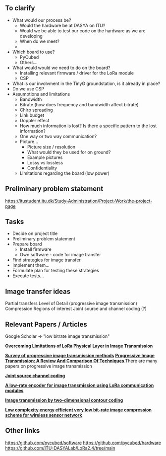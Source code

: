 ## To clarify
- What would our process be?
	- Would the hardware be at DASYA on ITU?
	- Would we be able to test our code on the hardware as we are developing
	- When do we meet?
	- 
- Which board to use?
	- PyCubed
	- Others...
- What would would we need to do on the board?
	- Installing relevant firmware / driver for the LoRa module
	- CSP
- What is our involvment in the TinyG groundstation, is it already in place?
- Do we use CSP
- Assumptions and limitations
	- Bandwidth
	- Bitrate (how does frequency and bandwidth affect bitrate)
	- Chirp spreading
	- Link budget
	- Doppler effect
	- How much information is lost? Is there a specific pattern to the lost information?
	- One way or two way communication?
	- Picture...
		- Picture size / resolution
		- What would they be used for on ground?
		- Example pictures
		- Lossy vs lossless
		- Confidentiality
	- Limitations regarding the board (low power)

## Preliminary problem statement
https://itustudent.itu.dk/Study-Administration/Project-Work/the-project-page

## Tasks
- Decide on project title
- Preliminary problem statement
- Prepare board
	- Install firmware
	- Own software - code for image transfer
- Find strategies for image transfer
- Implement them...
- Formulate plan for testing these strategies
- Execute tests...

## Image transfer ideas

Partial transfers
Level of Detail (progressive image transmission)
Compression
Regions of interest
Joint source and channel coding (?)

## Relevant Papers / Articles

Google Scholar -> "low bitrate image transmission"

**[Overcoming Limitations of LoRa Physical Layer in Image Transmission](https://www.mdpi.com/1424-8220/18/10/3257)**

**[Survey of progressive image transmission methods](https://onlinelibrary.wiley.com/doi/abs/10.1002/(SICI)1098-1098(1999)10:1%3C3::AID-IMA2%3E3.0.CO;2-E)**
**[Progressive Image Transmission: A Review And Comparison Of Techniques ](https://www.spiedigitallibrary.org/journals/optical-engineering/volume-26/issue-7/267581/Progressive-Image-Transmission-A-Review-And-Comparison-Of-Techniques/10.1117/12.7974121.short?SSO=1)**
There are many papers on progressive image transmission

**[Joint source channel coding](https://www.sciencedirect.com/topics/computer-science/joint-source-channel-coding)**

**[A low-rate encoder for image transmission using LoRa communication modules](https://link.springer.com/article/10.1007/s41870-022-01077-7)**

**[Image transmission by two-dimensional contour coding](https://ieeexplore.ieee.org/abstract/document/1447420)**

**[Low complexity energy efficient very low bit-rate image compression scheme for wireless sensor network](https://www.sciencedirect.com/science/article/pii/S0020019013001750)**
## Other links

https://github.com/pycubed/software
https://github.com/pycubed/hardware
https://github.com/ITU-DASYALab/LoRa2.4/tree/main
